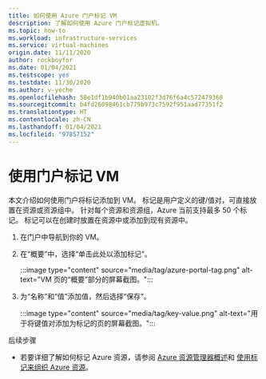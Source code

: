 ```yaml
---
title: 如何使用 Azure 门户标记 VM
description: 了解如何使用 Azure 门户标记虚拟机。
ms.topic: how-to
ms.workload: infrastructure-services
ms.service: virtual-machines
origin.date: 11/11/2020
author: rockboyfor
ms.date: 01/04/2021
ms.testscope: yes
ms.testdate: 11/30/2020
ms.author: v-yeche
ms.openlocfilehash: 58e1df1b940b01aa23102f3d76f6a4c572479368
ms.sourcegitcommit: b4fd26098461cb779b973c7592f951aad77351f2
ms.translationtype: HT
ms.contentlocale: zh-CN
ms.lasthandoff: 01/04/2021
ms.locfileid: "97857152"
---
```

<!--Verified successfully-->
# <a name="tagging-a-vm-using-the-portal"></a>使用门户标记 VM

本文介绍如何使用门户将标记添加到 VM。 标记是用户定义的键/值对，可直接放置在资源或资源组中。 针对每个资源和资源组，Azure 当前支持最多 50 个标记。 标记可以在创建时放置在资源中或添加到现有资源中。

1. 在门户中导航到你的 VM。
1. 在“概要”中，选择“单击此处以添加标记”。

    :::image type="content" source="media/tag/azure-portal-tag.png" alt-text="VM 页的“概要”部分的屏幕截图。":::

1. 为“名称”和“值”添加值，然后选择“保存”。

    :::image type="content" source="media/tag/key-value.png" alt-text="用于将键值对添加为标记的页的屏幕截图。":::

后续步骤

- 若要详细了解如何标记 Azure 资源，请参阅 [Azure 资源管理器概述](../azure-resource-manager/management/overview.md)和 [使用标记来组织 Azure 资源](../azure-resource-manager/management/tag-resources.md)。

<!--Not Available on [Understanding your Azure Bill](../cost-management-billing/understand/review-individual-bill.md)-->
<!--Not Available on [Gain insights into your Azure resource consumption](../cost-management-billing/manage/usage-rate-card-overview.md)-->

<!-- Update_Description: update meta properties, wording update, update link -->